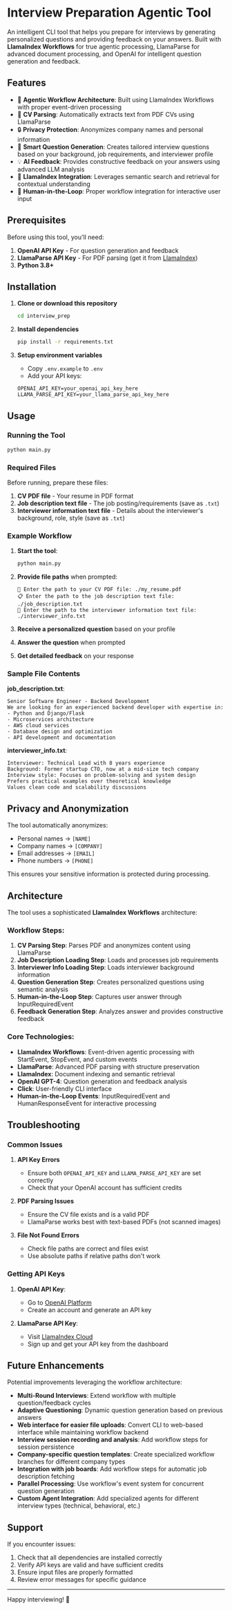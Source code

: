 # Interview Preparation Agentic Tool

An intelligent CLI tool that helps you prepare for interviews by generating personalized questions and providing feedback on your answers. Built with **LlamaIndex Workflows** for true agentic processing, LlamaParse for advanced document processing, and OpenAI for intelligent question generation and feedback.

## Features

- 🤖 **Agentic Workflow Architecture**: Built using LlamaIndex Workflows with proper event-driven processing
- 📄 **CV Parsing**: Automatically extracts text from PDF CVs using LlamaParse
- 🔒 **Privacy Protection**: Anonymizes company names and personal information
- 🎯 **Smart Question Generation**: Creates tailored interview questions based on your background, job requirements, and interviewer profile
- 💡 **AI Feedback**: Provides constructive feedback on your answers using advanced LLM analysis
- 🔧 **LlamaIndex Integration**: Leverages semantic search and retrieval for contextual understanding
- 👤 **Human-in-the-Loop**: Proper workflow integration for interactive user input

## Prerequisites

Before using this tool, you'll need:

1. **OpenAI API Key** - For question generation and feedback
2. **LlamaParse API Key** - For PDF parsing (get it from [LlamaIndex](https://cloud.llamaindex.ai/))
3. **Python 3.8+**

## Installation

1. **Clone or download this repository**
   ```bash
   cd interview_prep
   ```

2. **Install dependencies**
   ```bash
   pip install -r requirements.txt
   ```

3. **Setup environment variables**
   - Copy `.env.example` to `.env`
   - Add your API keys:
   ```
   OPENAI_API_KEY=your_openai_api_key_here
   LLAMA_PARSE_API_KEY=your_llama_parse_api_key_here
   ```

## Usage

### Running the Tool

```bash
python main.py
```

### Required Files

Before running, prepare these files:

1. **CV PDF file** - Your resume in PDF format
2. **Job description text file** - The job posting/requirements (save as `.txt`)
3. **Interviewer information text file** - Details about the interviewer's background, role, style (save as `.txt`)

### Example Workflow

1. **Start the tool**:
   ```bash
   python main.py
   ```

2. **Provide file paths** when prompted:
   ```
   📄 Enter the path to your CV PDF file: ./my_resume.pdf
   📋 Enter the path to the job description text file: ./job_description.txt
   👤 Enter the path to the interviewer information text file: ./interviewer_info.txt
   ```

3. **Receive a personalized question** based on your profile

4. **Answer the question** when prompted

5. **Get detailed feedback** on your response

### Sample File Contents

**job_description.txt**:
```
Senior Software Engineer - Backend Development
We are looking for an experienced backend developer with expertise in:
- Python and Django/Flask
- Microservices architecture
- AWS cloud services
- Database design and optimization
- API development and documentation
```

**interviewer_info.txt**:
```
Interviewer: Technical Lead with 8 years experience
Background: Former startup CTO, now at a mid-size tech company
Interview style: Focuses on problem-solving and system design
Prefers practical examples over theoretical knowledge
Values clean code and scalability discussions
```

## Privacy and Anonymization

The tool automatically anonymizes:
- Personal names → `[NAME]`
- Company names → `[COMPANY]`
- Email addresses → `[EMAIL]`
- Phone numbers → `[PHONE]`

This ensures your sensitive information is protected during processing.

## Architecture

The tool uses a sophisticated **LlamaIndex Workflows** architecture:

### Workflow Steps:
1. **CV Parsing Step**: Parses PDF and anonymizes content using LlamaParse
2. **Job Description Loading Step**: Loads and processes job requirements
3. **Interviewer Info Loading Step**: Loads interviewer background information
4. **Question Generation Step**: Creates personalized questions using semantic analysis
5. **Human-in-the-Loop Step**: Captures user answer through InputRequiredEvent
6. **Feedback Generation Step**: Analyzes answer and provides constructive feedback

### Core Technologies:
- **LlamaIndex Workflows**: Event-driven agentic processing with StartEvent, StopEvent, and custom events
- **LlamaParse**: Advanced PDF parsing with structure preservation
- **LlamaIndex**: Document indexing and semantic retrieval
- **OpenAI GPT-4**: Question generation and feedback analysis
- **Click**: User-friendly CLI interface
- **Human-in-the-Loop Events**: InputRequiredEvent and HumanResponseEvent for interactive processing

## Troubleshooting

### Common Issues

1. **API Key Errors**
   - Ensure both `OPENAI_API_KEY` and `LLAMA_PARSE_API_KEY` are set correctly
   - Check that your OpenAI account has sufficient credits

2. **PDF Parsing Issues**
   - Ensure the CV file exists and is a valid PDF
   - LlamaParse works best with text-based PDFs (not scanned images)

3. **File Not Found Errors**
   - Check file paths are correct and files exist
   - Use absolute paths if relative paths don't work

### Getting API Keys

1. **OpenAI API Key**:
   - Go to [OpenAI Platform](https://platform.openai.com/api-keys)
   - Create an account and generate an API key

2. **LlamaParse API Key**:
   - Visit [LlamaIndex Cloud](https://cloud.llamaindex.ai/)
   - Sign up and get your API key from the dashboard

## Future Enhancements

Potential improvements leveraging the workflow architecture:
- **Multi-Round Interviews**: Extend workflow with multiple question/feedback cycles
- **Adaptive Questioning**: Dynamic question generation based on previous answers
- **Web interface for easier file uploads**: Convert CLI to web-based interface while maintaining workflow backend
- **Interview session recording and analysis**: Add workflow steps for session persistence
- **Company-specific question templates**: Create specialized workflow branches for different company types
- **Integration with job boards**: Add workflow steps for automatic job description fetching
- **Parallel Processing**: Use workflow's event system for concurrent question generation
- **Custom Agent Integration**: Add specialized agents for different interview types (technical, behavioral, etc.)

## Support

If you encounter issues:
1. Check that all dependencies are installed correctly
2. Verify API keys are valid and have sufficient credits
3. Ensure input files are properly formatted
4. Review error messages for specific guidance

---

Happy interviewing! 🎯 